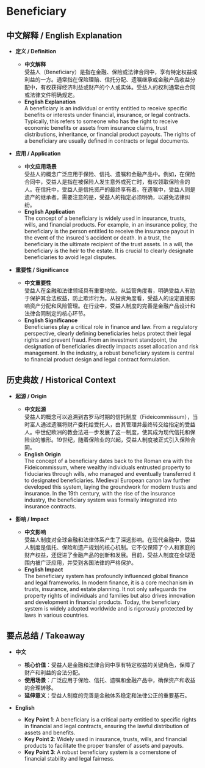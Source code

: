 # Beneficiary

## 中文解释 / English Explanation

* **定义 / Definition**  
  - **中文解释**  
    受益人（Beneficiary）是指在金融、保险或法律合同中，享有特定权益或利益的一方。通常指在保险理赔、信托分配、遗嘱继承或金融产品收益分配中，有权获得经济利益或财产的个人或实体。受益人的权利通常由合同或法律文件明确规定。  
  - **English Explanation**  
    A beneficiary is an individual or entity entitled to receive specific benefits or interests under financial, insurance, or legal contracts. Typically, this refers to someone who has the right to receive economic benefits or assets from insurance claims, trust distributions, inheritance, or financial product payouts. The rights of a beneficiary are usually defined in contracts or legal documents.

* **应用 / Application**  
  - **中文应用场景**  
    受益人的概念广泛应用于保险、信托、遗嘱和金融产品中。例如，在保险合同中，受益人是指在被保险人发生意外或死亡时，有权领取保险金的人。在信托中，受益人是信托资产的最终享有者。在遗嘱中，受益人则是遗产的继承者。需要注意的是，受益人的指定必须明确，以避免法律纠纷。  
  - **English Application**  
    The concept of a beneficiary is widely used in insurance, trusts, wills, and financial products. For example, in an insurance policy, the beneficiary is the person entitled to receive the insurance payout in the event of the insured's accident or death. In a trust, the beneficiary is the ultimate recipient of the trust assets. In a will, the beneficiary is the heir to the estate. It is crucial to clearly designate beneficiaries to avoid legal disputes.

* **重要性 / Significance**  
  - **中文重要性**  
    受益人在金融和法律领域具有重要地位。从监管角度看，明确受益人有助于保护其合法权益，防止欺诈行为。从投资角度看，受益人的设定直接影响资产分配和风险管理。在行业中，受益人制度的完善是金融产品设计和法律合同制定的核心环节。  
  - **English Significance**  
    Beneficiaries play a critical role in finance and law. From a regulatory perspective, clearly defining beneficiaries helps protect their legal rights and prevent fraud. From an investment standpoint, the designation of beneficiaries directly impacts asset allocation and risk management. In the industry, a robust beneficiary system is central to financial product design and legal contract formulation.

## 历史典故 / Historical Context

* **起源 / Origin**  
  - **中文起源**  
    受益人的概念可以追溯到古罗马时期的信托制度（Fideicommissum），当时富人通过遗嘱将财产委托给受托人，由其管理并最终转交给指定的受益人。中世纪欧洲的教会法进一步发展了这一制度，使其成为现代信托和保险业的雏形。19世纪，随着保险业的兴起，受益人制度被正式引入保险合同。  
  - **English Origin**  
    The concept of a beneficiary dates back to the Roman era with the Fideicommissum, where wealthy individuals entrusted property to fiduciaries through wills, who managed and eventually transferred it to designated beneficiaries. Medieval European canon law further developed this system, laying the groundwork for modern trusts and insurance. In the 19th century, with the rise of the insurance industry, the beneficiary system was formally integrated into insurance contracts.

* **影响 / Impact**  
  - **中文影响**  
    受益人制度对全球金融和法律体系产生了深远影响。在现代金融中，受益人制度是信托、保险和遗产规划的核心机制。它不仅保障了个人和家庭的财产权益，还促进了金融产品的创新和发展。目前，受益人制度在全球范围内被广泛应用，并受到各国法律的严格保护。  
  - **English Impact**  
    The beneficiary system has profoundly influenced global finance and legal frameworks. In modern finance, it is a core mechanism in trusts, insurance, and estate planning. It not only safeguards the property rights of individuals and families but also drives innovation and development in financial products. Today, the beneficiary system is widely adopted worldwide and is rigorously protected by laws in various countries.

## 要点总结 / Takeaway

* **中文**  
  - **核心价值**：受益人是金融和法律合同中享有特定权益的关键角色，保障了财产和利益的合法分配。  
  - **使用场景**：广泛应用于保险、信托、遗嘱和金融产品中，确保资产和收益的合理转移。  
  - **延伸意义**：受益人制度的完善是金融体系稳定和法律公正的重要基石。  

* **English**  
  - **Key Point 1**: A beneficiary is a critical party entitled to specific rights in financial and legal contracts, ensuring the lawful distribution of assets and benefits.  
  - **Key Point 2**: Widely used in insurance, trusts, wills, and financial products to facilitate the proper transfer of assets and payouts.  
  - **Key Point 3**: A robust beneficiary system is a cornerstone of financial stability and legal fairness.